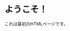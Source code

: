 <!DOCTYPE html>
<html lang="ja">
    <head>
        <meta charset="UTF-8">
        <meta name="viewport" content="width=device-width, initial-scale=1.0">
    </head>
    <body>
        <h1>ようこそ！</h1>
        <p>これは最初のHTMLページです。</p>
    </body>
    </html>

